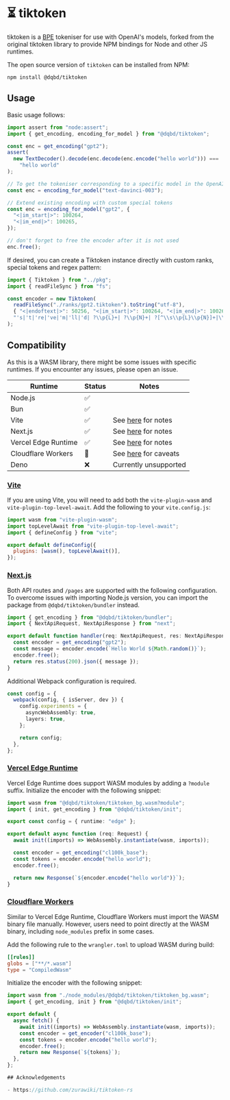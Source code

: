 # ⏳ tiktoken

tiktoken is a [BPE](https://en.wikipedia.org/wiki/Byte_pair_encoding) tokeniser for use with
OpenAI's models, forked from the original tiktoken library to provide NPM bindings for Node and other JS runtimes.

The open source version of `tiktoken` can be installed from NPM:

```
npm install @dqbd/tiktoken
```

## Usage

Basic usage follows:

```typescript
import assert from "node:assert";
import { get_encoding, encoding_for_model } from "@dqbd/tiktoken";

const enc = get_encoding("gpt2");
assert(
  new TextDecoder().decode(enc.decode(enc.encode("hello world"))) ===
    "hello world"
);

// To get the tokeniser corresponding to a specific model in the OpenAI API:
const enc = encoding_for_model("text-davinci-003");

// Extend existing encoding with custom special tokens
const enc = encoding_for_model("gpt2", {
  "<|im_start|>": 100264,
  "<|im_end|>": 100265,
});

// don't forget to free the encoder after it is not used
enc.free();
```

If desired, you can create a Tiktoken instance directly with custom ranks, special tokens and regex pattern:

```typescript
import { Tiktoken } from "../pkg";
import { readFileSync } from "fs";

const encoder = new Tiktoken(
  readFileSync("./ranks/gpt2.tiktoken").toString("utf-8"),
  { "<|endoftext|>": 50256, "<|im_start|>": 100264, "<|im_end|>": 100265 },
  "'s|'t|'re|'ve|'m|'ll|'d| ?\\p{L}+| ?\\p{N}+| ?[^\\s\\p{L}\\p{N}]+|\\s+(?!\\S)|\\s+"
);
```

## Compatibility

As this is a WASM library, there might be some issues with specific runtimes. If you encounter any issues, please open an issue.

| Runtime             | Status | Notes                                       |
| ------------------- | ------ | ------------------------------------------- |
| Node.js             | ✅     |                                             |
| Bun                 | ✅     |                                             |
| Vite                | ✅     | See [here](#vite) for notes                 |
| Next.js             | ✅     | See [here](#nextjs) for notes               |
| Vercel Edge Runtime | ✅     | See [here](#vercel-edge-runtime) for notes  |
| Cloudflare Workers  | 🚧     | See [here](#cloudflare-workers) for caveats |
| Deno                | ❌     | Currently unsupported                       |

### [Vite](#vite)

If you are using Vite, you will need to add both the `vite-plugin-wasm` and `vite-plugin-top-level-await`. Add the following to your `vite.config.js`:

```js
import wasm from "vite-plugin-wasm";
import topLevelAwait from "vite-plugin-top-level-await";
import { defineConfig } from "vite";

export default defineConfig({
  plugins: [wasm(), topLevelAwait()],
});
```

### [Next.js](#nextjs)

Both API routes and `/pages` are supported with the following configuration. To overcome issues with importing Node.js version, you can import the package from `@dqbd/tiktoken/bundler` instead.

```typescript
import { get_encoding } from "@dqbd/tiktoken/bundler";
import { NextApiRequest, NextApiResponse } from "next";

export default function handler(req: NextApiRequest, res: NextApiResponse) {
  const encoder = get_encoding("gpt2");
  const message = encoder.encode(`Hello World ${Math.random()}`);
  encoder.free();
  return res.status(200).json({ message });
}
```

Additional Webpack configuration is required.

```typescript
const config = {
  webpack(config, { isServer, dev }) {
    config.experiments = {
      asyncWebAssembly: true,
      layers: true,
    };

    return config;
  },
};
```

### [Vercel Edge Runtime](#vercel-edge-runtime)

Vercel Edge Runtime does support WASM modules by adding a `?module` suffix. Initialize the encoder with the following snippet:

```typescript
import wasm from "@dqbd/tiktoken/tiktoken_bg.wasm?module";
import { init, get_encoding } from "@dqbd/tiktoken/init";

export const config = { runtime: "edge" };

export default async function (req: Request) {
  await init((imports) => WebAssembly.instantiate(wasm, imports));

  const encoder = get_encoding("cl100k_base");
  const tokens = encoder.encode("hello world");
  encoder.free();

  return new Response(`${encoder.encode("hello world")}`);
}
```

### [Cloudflare Workers](#cloudflare-workers)

Similar to Vercel Edge Runtime, Cloudflare Workers must import the WASM binary file manually. However, users need to point directly at the WASM binary, including `node_modules` prefix in some cases.

Add the following rule to the `wrangler.toml` to upload WASM during build:

```toml
[[rules]]
globs = ["**/*.wasm"]
type = "CompiledWasm"
```

Initialize the encoder with the following snippet:

```javascript
import wasm from "./node_modules/@dqbd/tiktoken/tiktoken_bg.wasm";
import { get_encoding, init } from "@dqbd/tiktoken/init";

export default {
  async fetch() {
    await init((imports) => WebAssembly.instantiate(wasm, imports));
    const encoder = get_encoder("cl100k_base");
    const tokens = encoder.encode("hello world");
    encoder.free();
    return new Response(`${tokens}`);
  },
};
```

```typescript
## Acknowledgements

- https://github.com/zurawiki/tiktoken-rs
```
